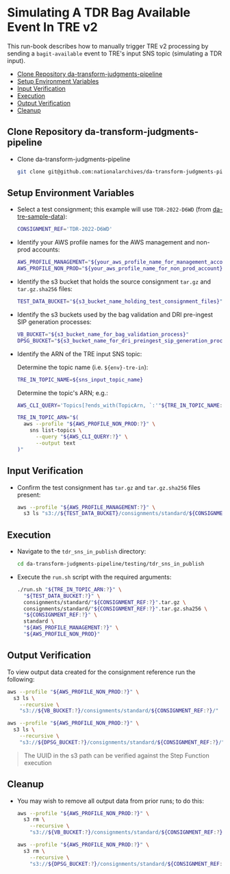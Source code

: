 # Simulating A TDR Bag Available Event In TRE v2

This run-book describes how to manually trigger TRE v2 processing by sending a
`bagit-available` event to TRE's input SNS topic (simulating a TDR input).

* [Clone Repository da-transform-judgments-pipeline](#clone-repository-da-transform-judgments-pipeline)
* [Setup Environment Variables](#setup-environment-variables)
* [Input Verification](#input-verification)
* [Execution](#execution)
* [Output Verification](#output-verification)
* [Cleanup](#cleanup)

## Clone Repository da-transform-judgments-pipeline

* Clone da-transform-judgments-pipeline

  ```bash
  git clone git@github.com:nationalarchives/da-transform-judgments-pipeline.git
  ```

## Setup Environment Variables

* Select a test consignment; this example will use `TDR-2022-D6WD` (from
  [da-tre-sample-data](https://github.com/nationalarchives/da-tre-sample-data/tree/main/test/resources/small-normal-batch/bagit/v1-2)):

  ```bash
  CONSIGNMENT_REF='TDR-2022-D6WD'
  ```

* Identify your AWS profile names for the AWS management and non-prod accounts:

  ```bash
  AWS_PROFILE_MANAGEMENT="${your_aws_profile_name_for_management_account}"
  AWS_PROFILE_NON_PROD="${your_aws_profile_name_for_non_prod_account}"
  ```

* Identify the s3 bucket that holds the source consignment `tar.gz` and
  `tar.gz.sha256` files:

  ```bash
  TEST_DATA_BUCKET="${s3_bucket_name_holding_test_consignment_files}"
  ```

* Identify the s3 buckets used by the bag validation and DRI pre-ingest SIP
  generation processes:

  ```bash
  VB_BUCKET="${s3_bucket_name_for_bag_validation_process}"
  DPSG_BUCKET="${s3_bucket_name_for_dri_preingest_sip_generation_process}"
  ```

* Identify the ARN of the TRE input SNS topic:

  Determine the topic name (i.e. `${env}-tre-in`):

  ```bash
  TRE_IN_TOPIC_NAME=${sns_input_topic_name}
  ```

  Determine the topic's ARN; e.g.:

  ```bash
  AWS_CLI_QUERY='Topics[?ends_with(TopicArn, `:'"${TRE_IN_TOPIC_NAME:?}"'`) == `true`].TopicArn | [0]'

  TRE_IN_TOPIC_ARN="$(
    aws --profile "${AWS_PROFILE_NON_PROD:?}" \
      sns list-topics \
        --query "${AWS_CLI_QUERY:?}" \
        --output text
  )"
  ```

## Input Verification

* Confirm the test consignment has `tar.gz` and `tar.gz.sha256` files present:

  ```bash
  aws --profile "${AWS_PROFILE_MANAGEMENT:?}" \
    s3 ls "s3://${TEST_DATA_BUCKET}/consignments/standard/${CONSIGNMENT_REF:?}"
  ```

## Execution

* Navigate to the `tdr_sns_in_publish` directory:

  ```bash
  cd da-transform-judgments-pipeline/testing/tdr_sns_in_publish
  ```

* Execute the `run.sh` script with the required arguments:

  ```bash
  ./run.sh "${TRE_IN_TOPIC_ARN:?}" \
    "${TEST_DATA_BUCKET:?}" \
    consignments/standard/"${CONSIGNMENT_REF:?}".tar.gz \
    consignments/standard/"${CONSIGNMENT_REF:?}".tar.gz.sha256 \
    "${CONSIGNMENT_REF:?}" \
    standard \
    "${AWS_PROFILE_MANAGEMENT:?}" \
    "${AWS_PROFILE_NON_PROD}"
  ```

## Output Verification

To view output data created for the consignment reference run the following:

  ```bash
  aws --profile "${AWS_PROFILE_NON_PROD:?}" \
    s3 ls \
      --recursive \
      "s3://${VB_BUCKET:?}/consignments/standard/${CONSIGNMENT_REF:?}/"
  ```

  ```bash
  aws --profile "${AWS_PROFILE_NON_PROD:?}" \
    s3 ls \
      --recursive \
      "s3://${DPSG_BUCKET:?}/consignments/standard/${CONSIGNMENT_REF:?}/"
  ```

> The UUID in the s3 path can be verified against the Step Function execution

## Cleanup

* You may wish to remove all output data from prior runs; to do this:

  ```bash
  aws --profile "${AWS_PROFILE_NON_PROD:?}" \
    s3 rm \
      --recursive \
      "s3://${VB_BUCKET:?}/consignments/standard/${CONSIGNMENT_REF:?}/"
  ```

  ```bash
  aws --profile "${AWS_PROFILE_NON_PROD:?}" \
    s3 rm \
      --recursive \
      "s3://${DPSG_BUCKET:?}/consignments/standard/${CONSIGNMENT_REF:?}/"
  ```

